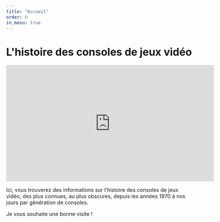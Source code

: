 ```yaml
---
title: "Accueil"
order: 0
in_menu: true
---
```

# L'histoire des consoles de jeux vidéo

<iframe width="560" height="315" src="https://www.youtube.com/embed/KBMikZqhB1E" frameborder="0" allow="accelerometer; autoplay; encrypted-media; gyroscope; picture-in-picture" allowfullscreen></iframe>


Ici, vous trouverez des informations sur l'histoire des consoles de jeux vidéo, des plus connues, au plus obscures, depuis les années 1970 à nos jours par génération de consoles.

Je vous souhaite une bonne visite ! 
